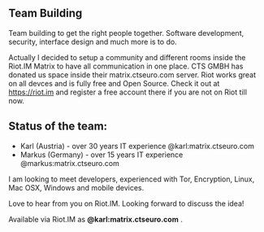 ## Team Building

Team building to get the right people together. Software development, security, interface design and much more is to do.

Actually I decided to setup a community and different rooms inside the Riot.IM Matrix to have all communication in one place. CTS GMBH has donated us space inside their matrix.ctseuro.com server. Riot works great on all devces and is fully free and Open Source. Check it out at https://riot.im and register a free account there if you are not on Riot till now.

## Status of the team:

- Karl (Austria) - over 30 years IT experience @karl:matrix.ctseuro.com
- Markus (Germany) - over 15 years IT experience @markus:matrix.ctseuro.com

I am looking to meet developers, experienced with Tor, Encryption, Linux, Mac OSX, Windows and mobile devices.

Love to hear from you on Riot.IM. Looking forward to discuss the idea! 

Available via Riot.IM as **@karl:matrix.ctseuro.com** .
